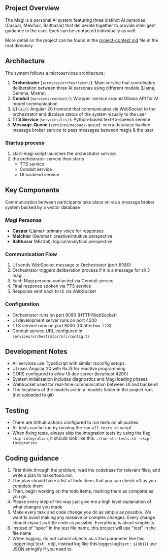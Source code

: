 ## Project Overview

The Magi is a personal AI system featuring three distinct AI personas (Caspar, Melchior, Balthazar) that deliberate together to provide intelligent guidance to the user. Each can be contacted individually as well.

More detail on the project can be found in the [project-context.md](project-context.md) file in the root directory

## Architecture

The system follows a microservices architecture:

1. **Orchestrator** (`services/orchestrator/`): Main service that coordinates deliberation between three AI personas using different models (Llama, Gemma, Mistral)
2. **Conduit** (`services/conduit/`): Wrapper service around Ollama API for AI model communication
3. **UI** (`ui/`): Angular 20 frontend that communicates via WebSocket to the orchestrator and displays status of the system visually to the user
4. **TTS Service** (`services/tts/`): Python-based text-to-speech service
5. **Message-Queue** (`services/message-queue`): vecra database backed message broker service to pass messages between magis & the user

### Startup process
1. start-magi script launches the orchestrator service
2. the orchestrator servcie then starts
    - TTS service
    - Conduit service
    - UI backend service

## Key Components
Communication between participants take place on via a message broker system backed by a vector database

### Magi Personas
- **Caspar** (Llama): primary voice for responses
- **Melchior** (Gemma): creative/intuitive perspective  
- **Balthazar** (Mistral): logical/analytical perspective

### Communication Flow
1. UI sends WebSocket message to Orchestrator (port 8080)
2. Orchestrator triggers deliberation process if it is a message for all 3 magi
3. Each Magi persona contacted via Conduit service
4. Final response spoken via TTS service
5. Response sent back to UI via WebSocket

### Configuration
- Orchestrator runs on port 8080 (HTTP/WebSocket)
- UI development server runs on port 4200
- TTS service runs on port 8000 (Chatterbox TTS)
- Conduit service URL configured in `services/orchestrator/src/config.ts`

## Development Notes

- All services use TypeScript with similar tsconfig setups
- UI uses Angular 20 with RxJS for reactive programming
- CORS configured to allow UI dev server (localhost:4200)
- System initialization includes diagnostics and Magi loading phases
- WebSocket used for real-time communication between UI and backend
- The locations of the models are in a .models folder in the project root (not uploaded to git)

## Testing

- There are Github actions configured to run tests on all pushes
- All tests can be run by running the `run-all-tests.sh` script
- When fixing tests, always skip the integration tests by using the flag `skip-integration`, it should look like this: `./run-all-tests.sh -skip-integration`

## Coding guidance

1. First think through the problem, read the codebase for relevant files, and write a plan to tasks/todo.md.
2. The plan should have a list of todo items that you can check off as you complete them
3. Then, begin working on the todo items, marking them as complete as you go.
4. Please every step of the way just give me a high level explanation of what changes you made
5. Make every task and code change you do as simple as possible. We want to avoid making any massive or complex changes. Every change should impact as little code as possible. Everything is about simplicity.
6. instead of "spec" in the test file name, this project will use "test" in the file name
7. When logging, do not submit objects as a 2nd parameter like this logger.log('text:', obj), instead log like this logger.log(`text: ${obj}`) use JSON.stringify if you need to.